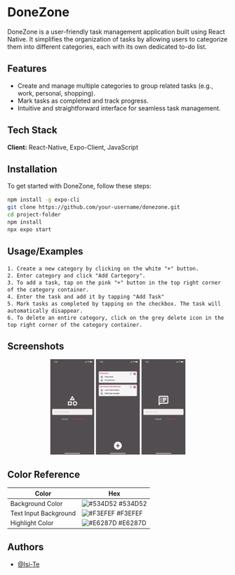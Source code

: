 # DoneZone

DoneZone is a user-friendly task management application built using React Native. It simplifies the organization of tasks by allowing users to categorize them into different categories, each with its own dedicated to-do list.

## Features

- Create and manage multiple categories to group related tasks (e.g., work, personal, shopping).
- Mark tasks as completed and track progress.
- Intuitive and straightforward interface for seamless task management.

## Tech Stack

**Client:** React-Native, Expo-Client, JavaScript

## Installation

To get started with DoneZone, follow these steps:

```bash
npm install -g expo-cli
git clone https://github.com/your-username/donezone.git
cd project-folder
npm install
npx expo start
```

## Usage/Examples

    1. Create a new category by clicking on the white "+" button.
    2. Enter category and click "Add Cartegory".
    3. To add a task, tap on the pink "+" button in the top right corner of the category container.
    4. Enter the task and add it by tapping "Add Task"
    5. Mark tasks as completed by tapping on the checkbox. The task will automatically disappear.
    6. To delete an entire category, click on the grey delete icon in the top right corner of the category container.

## Screenshots

<p align="center">
  <img src="./assets/images/screenshots/add-category-page.PNG" width="100" title="screenshot add category">
  <img src="./assets/images/screenshots/done-zone-task-manager.PNG" width="100" title="screenshot task overview">
  <img src="./assets/images/screenshots/add-task.PNG" width="100" title="screenshot add task">
</p>

## Color Reference

| Color                 | Hex                                                              |
| --------------------- | ---------------------------------------------------------------- |
| Background Color      | ![#534D52](https://via.placeholder.com/10/534d52?text=+) #534D52 |
| Text Input Background | ![#F3EFEF](https://via.placeholder.com/10/f3efef?text=+) #F3EFEF |
| Highlight Color       | ![#E6287D](https://via.placeholder.com/10/e6287d?text=+) #E6287D |

## Authors

- [@Isi-Te](https://github.com/Isi-Te)
